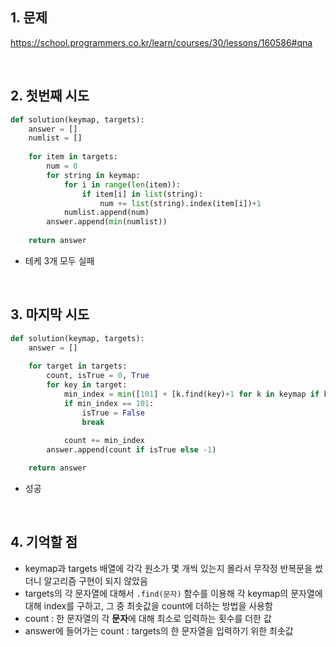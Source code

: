 ## 1. 문제

https://school.programmers.co.kr/learn/courses/30/lessons/160586#qna

<br>

## 2. 첫번째 시도

```python
def solution(keymap, targets):
    answer = []
    numlist = []
    
    for item in targets:
        num = 0
        for string in keymap:
            for i in range(len(item)):
                if item[i] in list(string):
                    num += list(string).index(item[i])+1
            numlist.append(num)                    
        answer.append(min(numlist))
    
    return answer
```

- 테케 3개 모두 실패

<br>

## 3. 마지막 시도

```python
def solution(keymap, targets):
    answer = []
    
    for target in targets:
        count, isTrue = 0, True
        for key in target:
            min_index = min([101] + [k.find(key)+1 for k in keymap if k.find(key) +1 != 0])
            if min_index == 101:
                isTrue = False
                break
                
            count += min_index
        answer.append(count if isTrue else -1)

    return answer
```

- 성공

<br>

## 4. 기억할 점

- keymap과 targets 배열에 각각 원소가 몇 개씩 있는지 몰라서 무작정 반복문을 썼더니 알고리즘 구현이 되지 않았음
- targets의 각 문자열에 대해서 `.find(문자)` 함수를 이용해 각 keymap의 문자열에 대해 index를 구하고, 그 중 최솟값을 count에 더하는 방법을 사용함
- count : 한 문자열의 각 **문자**에 대해 최소로 입력하는 횟수를 더한 값
- answer에 들어가는 count : targets의 한 문자열을 입력하기 위한 최솟값